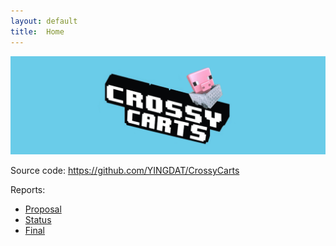 ```yaml
---
layout: default
title:  Home
---
```

![banner](img/crossycarts.png)

Source code: https://github.com/YINGDAT/CrossyCarts

Reports:

- [Proposal](proposal.html)
- [Status](status.html)
- [Final](final.html)
